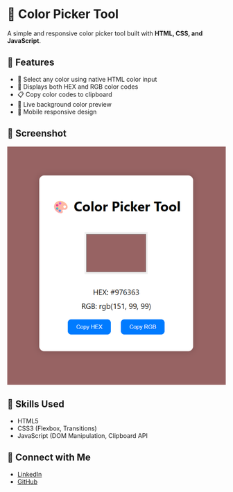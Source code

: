 # 🎨 Color Picker Tool

A simple and responsive color picker tool built with **HTML, CSS, and JavaScript**.

## 🚀 Features

- 🎯 Select any color using native HTML color input
- 🌈 Displays both HEX and RGB color codes
- 📋 Copy color codes to clipboard
- 🔁 Live background color preview
- 📱 Mobile responsive design

## 📸 Screenshot

![Color Picker Tool](Screenshot.png)


## 🧠 Skills Used

- HTML5
- CSS3 (Flexbox, Transitions)
- JavaScript (DOM Manipulation, Clipboard API

  
## 🤝 Connect with Me

- [LinkedIn](https://www.linkedin.com/in/pritam-lendale-398172353?utm_source=share&utm_campaign=share_via&utm_content=profile&utm_medium=android_app)
- [GitHub](https://github.com/PL7822?tab=repositories)
